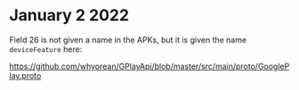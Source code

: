# January 2 2022

Field 26 is not given a name in the APKs, but it is given the name
`deviceFeature` here:

https://github.com/whyorean/GPlayApi/blob/master/src/main/proto/GooglePlay.proto
